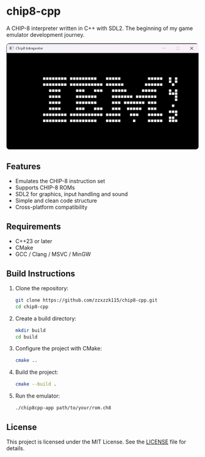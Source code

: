 # chip8-cpp

A CHIP-8 interpreter written in C++ with SDL2. The beginning of my game emulator development journey.

<p align="center"><img src="media/ibm_logo_showcase.png"></p>

## Features

- Emulates the CHIP-8 instruction set
- Supports CHIP-8 ROMs
- SDL2 for graphics, input handling and sound
- Simple and clean code structure
- Cross-platform compatibility

## Requirements

- C++23 or later
- CMake
- GCC / Clang / MSVC / MinGW

## Build Instructions

1. Clone the repository:
   ```bash
   git clone https://github.com/zzxzzk115/chip8-cpp.git
   cd chip8-cpp
   ```

2. Create a build directory:
   ```bash
   mkdir build
   cd build
   ```
3. Configure the project with CMake:
   ```bash
   cmake ..
   ```
4. Build the project:
   ```bash
   cmake --build .
   ```
5. Run the emulator:
   ```bash
   ./chip8cpp-app path/to/your/rom.ch8
   ```

## License

This project is licensed under the MIT License. See the [LICENSE](LICENSE) file for details.